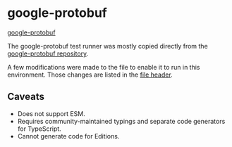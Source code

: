 # google-protobuf

[google-protobuf](https://github.com/protocolbuffers/protobuf-javascript)

The google-protobuf test runner was mostly copied directly from the
[google-protobuf repository](https://github.com/protocolbuffers/protobuf-javascript/tree/main/experimental/runtime/kernel/conformance).

A few modifications were made to the file to enable it to run in this environment. Those changes are listed in the
[file header](./runner.js).

## Caveats

- Does not support ESM.
- Requires community-maintained typings and separate code generators for TypeScript.
- Cannot generate code for Editions.
